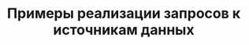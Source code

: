 ﻿---
layout: default
title: Примеры реализации запросов к источникам данных
position: 3
categories: 
tags: 
---

